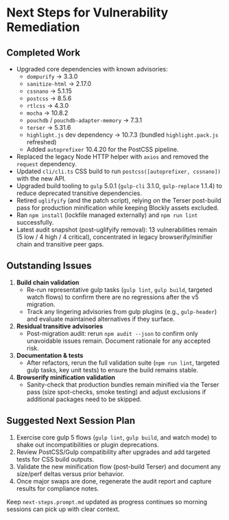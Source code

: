 # Next Steps for Vulnerability Remediation

## Completed Work
- Upgraded core dependencies with known advisories:
  - `dompurify` → 3.3.0
  - `sanitize-html` → 2.17.0
  - `cssnano` → 5.1.15
  - `postcss` → 8.5.6
  - `rtlcss` → 4.3.0
  - `mocha` → 10.8.2
  - `pouchdb` / `pouchdb-adapter-memory` → 7.3.1
  - `terser` → 5.31.6
  - `highlight.js` dev dependency → 10.7.3 (bundled `highlight.pack.js` refreshed)
  - Added `autoprefixer` 10.4.20 for the PostCSS pipeline.
- Replaced the legacy Node HTTP helper with `axios` and removed the `request` dependency.
- Updated `cli/cli.ts` CSS build to run `postcss([autoprefixer, cssnano])` with the new API.
- Upgraded build tooling to `gulp` 5.0.1 (`gulp-cli` 3.1.0, `gulp-replace` 1.1.4) to reduce deprecated transitive dependencies.
- Retired `uglifyify` (and the patch script), relying on the Terser post-build pass for production minification while keeping Blockly assets excluded.
- Ran `npm install` (lockfile managed externally) and `npm run lint` successfully.
- Latest audit snapshot (post-uglifyify removal): 13 vulnerabilities remain (5 low / 4 high / 4 critical), concentrated in legacy browserify/minifier chain and transitive peer gaps.

## Outstanding Issues
1. **Build chain validation**
   - Re-run representative gulp tasks (`gulp lint`, `gulp build`, targeted watch flows) to confirm there are no regressions after the v5 migration.
   - Track any lingering advisories from gulp plugins (e.g., `gulp-header`) and evaluate maintained alternatives if they surface.
2. **Residual transitive advisories**
   - Post-migration audit: rerun `npm audit --json` to confirm only unavoidable issues remain. Document rationale for any accepted risk.
3. **Documentation & tests**
   - After refactors, rerun the full validation suite (`npm run lint`, targeted gulp tasks, key unit tests) to ensure the build remains stable.
4. **Browserify minification validation**
   - Sanity-check that production bundles remain minified via the Terser pass (size spot-checks, smoke testing) and adjust exclusions if additional packages need to be skipped.

## Suggested Next Session Plan
1. Exercise core gulp 5 flows (`gulp lint`, `gulp build`, and watch mode) to shake out incompatibilities or plugin deprecations.
2. Review PostCSS/Gulp compatibility after upgrades and add targeted tests for CSS build outputs.
3. Validate the new minification flow (post-build Terser) and document any size/perf deltas versus prior behavior.
4. Once major swaps are done, regenerate the audit report and capture results for compliance notes.

Keep `next-steps.prompt.md` updated as progress continues so morning sessions can pick up with clear context.
